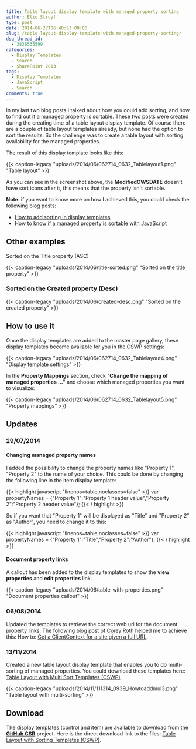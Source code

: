 ```yaml
---
title: Table layout display template with managed property sorting
author: Elio Struyf
type: post
date: 2014-06-27T06:40:53+00:00
slug: /table-layout-display-template-with-managed-property-sorting/
dsq_thread_id:
  - 3836535599
categories:
  - Display Templates
  - Search
  - SharePoint 2013
tags:
  - Display Templates
  - JavaScript
  - Search
comments: true
---
```


In my last two blog posts I talked about how you could add sorting, and how to find out if a managed property is sortable. These two posts were created during the creating time of a table layout display template. Of course there are a couple of table layout templates already, but none had the option to sort the results. So the challenge was to create a table layout with sorting availability for the managed properties.

The result of this display template looks like this:

{{< caption-legacy "uploads/2014/06/062714_0632_Tablelayout1.png" "Table layout" >}}

As you can see in the screenshot above, the **ModifiedOWSDATE** doesn't have sort icons after it, this means that the property isn't sortable.

**Note**: if you want to know more on how I achieved this, you could check the following blog posts:

*   [How to add sorting in display templates](https://www.eliostruyf.com/add-sorting-display-templates/ "How to add sorting in display templates")
*   [How to know if a managed property is sortable with JavaScript](https://www.eliostruyf.com/know-managed-property-sortable-with-javascript/ "How to know if a managed property is sortable with JavaScript")

## Other examples

Sorted on the Title property (ASC)

{{< caption-legacy "uploads/2014/06/title-sorted.png" "Sorted on the title property" >}}

### Sorted on the Created property (Desc)

{{< caption-legacy "uploads/2014/06/created-desc.png" "Sorted on the created property" >}}

## How to use it

Once the display templates are added to the master page gallery, these display templates become available for you in the CSWP settings:

{{< caption-legacy "uploads/2014/06/062714_0632_Tablelayout4.png" "Display template settings" >}}

In the **Property Mappings** section, check "**Change the mapping of managed properties ..."** and choose which managed properties you want to visualize:

{{< caption-legacy "uploads/2014/06/062714_0632_Tablelayout5.png" "Property mappings" >}}

## Updates

### 29/07/2014

#### Changing managed property names

I added the possibility to change the property names like "Property 1", "Property 2" to the name of your choice. This could be done by changing the following line in the item display template:

{{< highlight javascript "linenos=table,noclasses=false" >}}
var propertyNames = {"Property 1":"Property 1 header value","Property 2":"Property 2 header value"};
{{< / highlight >}}

So if you want that "Property 1" will be displayed as "Title" and "Property 2" as "Author", you need to change it to this:

{{< highlight javascript "linenos=table,noclasses=false" >}}
var propertyNames = {"Property 1":"Title","Property 2":"Author"};
{{< / highlight >}}


#### Document property links

A callout has been added to the display templates to show the **view properties** and **edit properties** link.

{{< caption-legacy "uploads/2014/06/table-with-properties.png" "Document properties callout" >}}

### 06/08/2014

Updated the templates to retrieve the correct web url for the document property links. The following blog post of [Corey Roth](https://twitter.com/CoreyRoth "@CoreyRoth") helped me to achieve this: How to: [Get a ClientContext for a site given a full URL](http://www.dotnetmafia.com/blogs/dotnettipoftheday/archive/2014/02/12/how-to-get-a-clientcontext-for-a-site-given-a-full-url.aspx "How to: Get a ClientContext for a site given a full URL").

### 13/11/2014

Created a new table layout display template that enables you to do multi-sorting of managed properties. You could download these templates here: [Table Layout with Multi Sort Templates (CSWP)](https://github.com/SPCSR/DisplayTemplates/tree/master/Search%20Display%20Templates/Table%20Layout%20with%20Multi%20Sort%20Templates%20%28CSWP%29 "Table Layout with Multi-Sorting Templates \(CSWP\)").

{{< caption-legacy "uploads/2014/11/111314_0939_Howtoaddmul3.png" "Table layout with multi-sorting" >}}

## Download

The display templates (control and item) are available to download from the [**GitHub CSR**](https://github.com/SPCSR/ " SPCSR GitHub Project") project. Here is the direct download link to the files: [Table Layout with Sorting Templates (CSWP)](https://github.com/SPCSR/DisplayTemplates/tree/master/Search%20Display%20Templates/Table%20Layout%20with%20Sorting%20Templates%20(CSWP) "Table Layout with Sorting Templates \(CSWP\)").